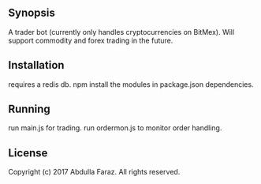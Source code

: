 ## Synopsis

A trader bot (currently only handles cryptocurrencies on BitMex). Will support commodity and forex trading in the future.

## Installation

requires a redis db. npm install the modules in package.json dependencies.

## Running

run main.js for trading.
run ordermon.js to monitor order handling.

## License

Copyright (c) 2017 Abdulla Faraz. All rights reserved.
